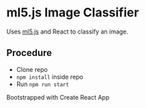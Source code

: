 # ml5.js Image Classifier

Uses [ml5.js](https://ml5js.org/) and React to classify an image.

## Procedure
- Clone repo
- `npm install` inside repo
- Run `npm run start`

Bootstrapped with Create React App